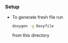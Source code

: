 ### Setup
- To generate fresh file run
    ```bash
    doxygen -g Doxyfile
    ```
    from this directory